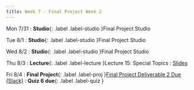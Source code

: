 ```yaml
---
title: Week 7 - Final Project Week 2
---
```


Mon 7/31
: **Studio**{: .label .label-studio }Final Project Studio

Tue 8/1
: **Studio**{: .label .label-studio }Final Project Studio

Wed 8/2
: **Studio**{: .label .label-studio }Final Project Studio

Thu 8/3
: **Lecture**{: .label .label-lecture }Lecture 15: Special Topics
  : [Slides](#)

Fri 8/4
: **Final Project**{: .label .label-proj }[Final Project Deliverable 2 Due (Slack)](https://docs.google.com/document/d/1_5ATl3LpZPSpq-tS1OZ2o5ny9sXoNLdanByHLQAexAs/edit?usp=sharing)
: **Quiz 6 due**{: .label .label-quiz }
